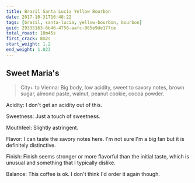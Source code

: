 ```yaml
---
title: Brazil Santa Lucia Yellow Bourbon
date: 2017-10-31T16:48:22
tags: [brazil, santa-lucia, yellow-bourbon, bourbon]
guid: 29335163-6b46-4756-aafc-965e9de177ce
total_roast: 10m45s
first_crack: 8m2s
start_weight: 1.2
end_weight: 1.023
---
```


## Sweet Maria's

> City+ to Vienna: Big body, low acidity, sweet to savory notes, brown sugar,
> almond paste, walnut, peanut cookie, cocoa powder.

Acidity: I don't get an acidity out of this.

Sweetness: Just a touch of sweetness.

Mouthfeel: Slightly astringent.

Flavor: I can taste the savory notes here.  I'm not sure I'm a big fan but it is
definitely distinctive.

Finish: Finish seems stronger or more flavorful than the initial taste, which is
unusual and something that I typically dislike.

Balance: This coffee is ok.  I don't think I'd order it again though.

